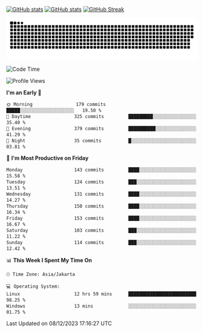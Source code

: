 [![GitHub stats](https://github-readme-stats.vercel.app/api?username=aurelioklv&card_width=500&show_icons=true&rank_icon=github&theme=solarized-dark#gh-dark-mode-only)](https://github.com/anuraghazra/github-readme-stats#gh-dark-mode-only)
[![GitHub stats](https://github-readme-stats.vercel.app/api?username=aurelioklv&card_width=500&show_icons=true&rank_icon=github&theme=buefy#gh-light-mode-only)](https://github.com/anuraghazra/github-readme-stats#gh-light-mode-only)
[![GitHub Streak](https://streak-stats.demolab.com/?user=aurelioklv&card_width=336&theme=solarized-dark)](https://git.io/streak-stats)

<picture>
  <source media="(prefers-color-scheme: dark)" srcset="https://raw.githubusercontent.com/aurelioklv/aurelioklv/snake-output/github-contribution-grid-snake-dark.svg">
  <source media="(prefers-color-scheme: light)" srcset="https://raw.githubusercontent.com/aurelioklv/aurelioklv/snake-output/github-contribution-grid-snake.svg">
  <img alt="github contribution grid snake animation" src="https://raw.githubusercontent.com/aurelioklv/aurelioklv/snake-output/github-contribution-grid-snake.svg">
</picture>

<!--START_SECTION:waka-->
![Code Time](http://img.shields.io/badge/Code%20Time-314%20hrs%2053%20mins-blue)

![Profile Views](http://img.shields.io/badge/Profile%20Views-21-blue)

**I'm an Early 🐤** 

```text
🌞 Morning                179 commits         █████░░░░░░░░░░░░░░░░░░░░   19.50 % 
🌆 Daytime                325 commits         █████████░░░░░░░░░░░░░░░░   35.40 % 
🌃 Evening                379 commits         ██████████░░░░░░░░░░░░░░░   41.29 % 
🌙 Night                  35 commits          █░░░░░░░░░░░░░░░░░░░░░░░░   03.81 % 
```
📅 **I'm Most Productive on Friday** 

```text
Monday                   143 commits         ████░░░░░░░░░░░░░░░░░░░░░   15.58 % 
Tuesday                  124 commits         ███░░░░░░░░░░░░░░░░░░░░░░   13.51 % 
Wednesday                131 commits         ████░░░░░░░░░░░░░░░░░░░░░   14.27 % 
Thursday                 150 commits         ████░░░░░░░░░░░░░░░░░░░░░   16.34 % 
Friday                   153 commits         ████░░░░░░░░░░░░░░░░░░░░░   16.67 % 
Saturday                 103 commits         ███░░░░░░░░░░░░░░░░░░░░░░   11.22 % 
Sunday                   114 commits         ███░░░░░░░░░░░░░░░░░░░░░░   12.42 % 
```


📊 **This Week I Spent My Time On** 

```text
🕑︎ Time Zone: Asia/Jakarta

💻 Operating System: 
Linux                    12 hrs 59 mins      █████████████████████████   98.25 % 
Windows                  13 mins             ░░░░░░░░░░░░░░░░░░░░░░░░░   01.75 % 
```


 Last Updated on 08/12/2023 17:16:27 UTC
<!--END_SECTION:waka-->
